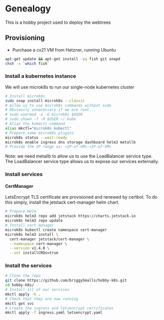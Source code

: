 # Genealogy

This is a hobby project used to deploy the webtrees

## Provisioning

- Purchase a cx21 VM from Hetzner, running Ubuntu

```bash
apt-get update && apt-get install -yq fish git snapd
chsh -s `which fish`
```

### Install a kubernetes instance

We will use microk8s to run our single-node kubernetes cluster

```bash
# Install microk8s
sudo snap install microk8s --classic
# Allow us to use microk8s commands without sudo
# Obviously unnecessary if we are root...
# sudo usermod -a -G microk8s $USER
# sudo chown -f -R $USER ~/.kube
# Alias the kubectl command
alias mkctl="microk8s kubectl"
# Prepare some microk8s plugins
microk8s status --wait-ready
microk8s enable ingress dns storage dashboard helm3 metallb
# Provide the IP range as: <IP-of-VM>-<IP-of-VM>
```

Note: we need metallb to allow us to use the LoadBalancer service type.
The LoadBalancer service type allows us to expose our services externally.

### Install services

#### CertManager

LetsEncrypt TLS certificate are provisioned and renewed by certbot.
To do this simply, install the jetstack cert-manager helm chart.

```bash
# Prepare Helm
microk8s helm3 repo add jetstack https://charts.jetstack.io
microk8s helm3 repo update
# Install cert manager
microk8s kubectl create namespace cert-manager
microk8s helm3 install \
  cert-manager jetstack/cert-manager \
  --namespace cert-manager \
  --version v1.4.0 \
  --set installCRDs=true
```

### Install the services

```bash
# Clone the repo
git clone https://github.com/briggySmalls/hobby-k8s.git
cd hobby-k8s/
# Install all of our services
mkctl apply -k .
# Check that they are now running
mkctl get svc
# Create the ingress and letsencrypt certificates
mkctl apply -f ingress.yaml letsencrypt.yaml
```
